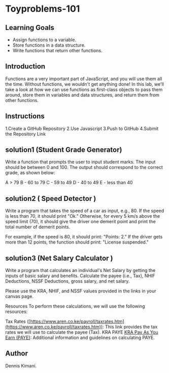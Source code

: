 # Toyproblems-101
## Learning Goals

- Assign functions to a variable.
- Store functions in a data structure.
- Write functions that return other functions.


## Introduction

Functions are a very important part of JavaScript, and you will use them all the
time. Without functions, we wouldn't get anything done! In this lab, we'll take
a look at how we can use functions as first-class objects to pass them around,
store them in variables and data structures, and return them from other
functions.

## Instructions
1.Create a GitHub Repository
2.Use Javascript
3.Push to GitHub
4.Submit the Repository Link



## solution1 (Student Grade Generator)
Write a function that prompts the user to input student marks. The input should be between 0 and 100. The output should correspond to the correct grade, as shown below:

A > 79
B - 60 to 79
C - 59 to 49
D - 40 to 49
E - less than 40


## solution2 ( Speed Detector )
Write a program that takes the speed of a car as input, e.g., 80. If the speed is less than 70, it should print "Ok." Otherwise, for every 5 km/s above the speed limit (70), it should give the driver one demerit point and print the total number of demerit points.

For example, if the speed is 80, it should print: "Points: 2."
If the driver gets more than 12 points, the function should print: "License suspended."

## solution3 (Net Salary Calculator )
Write a program that calculates an individual's Net Salary by getting the inputs of basic salary and benefits. Calculate the payee (i.e., Tax), NHIF Deductions, NSSF Deductions, gross salary, and net salary.

Please use the KRA, NHIF, and NSSF values provided in the links in your canvas page.

Resources
To perform these calculations, we will use the following resources:

Tax Rates ([https://www.aren.co.ke/payroll/taxrates.htm](https://www.aren.co.ke/payroll/taxrates.htm)): This link provides the tax rates we will use to calculate the payee (Tax).
KRA PAYE [KRA Pay As You Earn (PAYE)](https://www.kra.go.ke/individual/calculate-tax/calculating-tax/paye): Additional information and guidelines on calculating PAYE.
## Author
Dennis Kimani.
